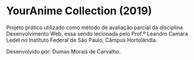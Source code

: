 # YourAnime Collection (2019)
Projeto prático utilizado como método de avaliação parcial da disciplina Desenvolvimento Web, essa sendo lecionada pelo Prof.º Leandro Camara Ledel no Instituto Federal de São Paulo, Câmpus Hortolândia.

Desenvolvido por: Dumas Morais de Carvalho.
